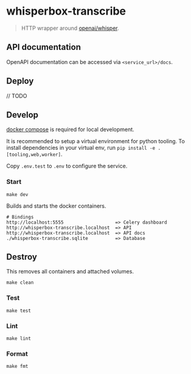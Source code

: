 # whisperbox-transcribe 

> HTTP wrapper around [openai/whisper](https://github.com/openai/whisper).

## API documentation

OpenAPI documentation can be accessed via `<service_url>/docs`.

## Deploy

// TODO

## Develop

[docker compose](https://docs.docker.com/get-started/08_using_compose/) is required for local development.

It is recommended to setup a virtual environment for python tooling. To install dependencies in your virtual env, run `pip install -e .[tooling,web,worker]`.

Copy `.env.test` to `.env` to configure the service.

### Start

```
make dev
```

Builds and starts the docker containers.

```
# Bindings
http://localhost:5555                   => Celery dashboard
http://whisperbox-transcribe.localhost  => API
http://whisperbox-transcribe.localhost  => API docs
./whisperbox-transcribe.sqlite          => Database
```

## Destroy

This removes all containers and attached volumes.

```
make clean
```

### Test

```
make test
```

### Lint

```
make lint
```

### Format

```
make fmt
```
